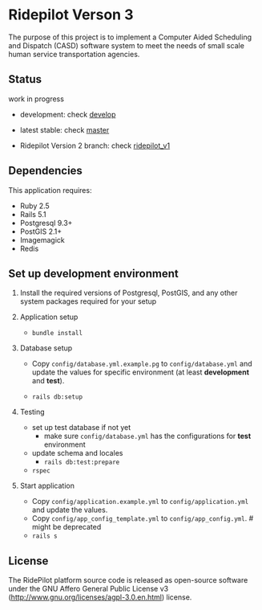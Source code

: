 Ridepilot Verson 3
================

The purpose of this project is to implement a Computer Aided Scheduling and Dispatch (CASD) software system to meet the needs of small scale human service transportation agencies. 

Status
-------------
work in progress

- development: check [develop](https://github.com/camsys/ridepilot/tree/develop)

- latest stable: check [master](https://github.com/camsys/ridepilot/tree/master)

- Ridepilot Version 2 branch: check [ridepilot\_v1](https://github.com/camsys/ridepilot/tree/ridepilot_v2)

Dependencies
-------------

This application requires:

- Ruby 2.5
- Rails 5.1
- Postgresql 9.3+
- PostGIS 2.1+
- Imagemagick
- Redis

Set up development environment
-------------

1. Install the required versions of Postgresql, PostGIS, and any other system packages required for your setup

2. Application setup
    - `bundle install`

3. Database setup

    - Copy `config/database.yml.example.pg` to `config/database.yml` and update the values for specific environment (at least __development__ and __test__).

    - `rails db:setup`

4. Testing
    - set up test database if not yet
      - make sure `config/database.yml` has the configurations for __test__ environment
    - update schema and locales
      - `rails db:test:prepare`
    - `rspec`

5. Start application
    - Copy `config/application.example.yml` to `config/application.yml` and update the values.
    - Copy `config/app_config_template.yml` to `config/app_config.yml`. # might be deprecated
    - `rails s`

License
-------
  The RidePilot platform source code is released as open-source software under the GNU Affero General Public License v3 (http://www.gnu.org/licenses/agpl-3.0.en.html) license.